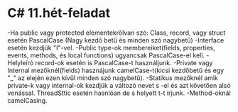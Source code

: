 # C# 11.hét-feladat
-Ha public vagy protected elementekrőlvan szó:
Class, record, vagy struct esetén PascalCase (Nagy kezdő betű és minden szó nagybetű)
-Interface esetén kezdjük "I"-vel.
-Public type-ok membereiket(fields, properties, events, methods, és local functions) ugyancsak PascalCase-el kell.
-Helyleíró record-ok esetén is PascalCase-t használjunk.
-Private vagy Internal mezőknél(fields) hasznájunk camelCase-t(kicsi kezdőbetű és egy "_" az elején ezen kívűl minden szó nagybetű).
-Statikus mezőknél amik private-k vagy internal-ok kezdjük a változó nevet s -el és azt követően alsó vonással. ThreadSttic esetén hasnlóan de s helyett t-t írjunk.
-Method-oknál camelCasing.
